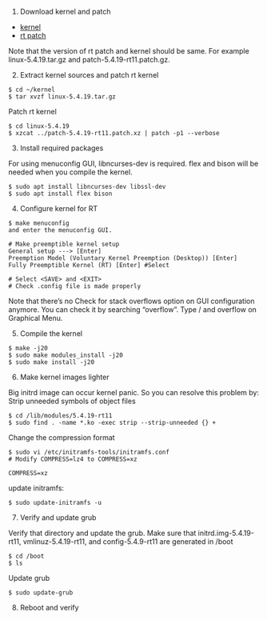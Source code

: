 1. Download kernel and patch

- [kernel](https://www.kernel.org/pub/linux/kernel/)
- [rt patch](https://www.kernel.org/pub/linux/kernel/projects/rt/)

Note that the version of rt patch and kernel should be same. For example linux-5.4.19.tar.gz and patch-5.4.19-rt11.patch.gz.

2. Extract kernel sources and patch rt kernel
```
$ cd ~/kernel
$ tar xvzf linux-5.4.19.tar.gz
```
Patch rt kernel
```
$ cd linux-5.4.19
$ xzcat ../patch-5.4.19-rt11.patch.xz | patch -p1 --verbose
```
3. Install required packages

For using menuconfig GUI, libncurses-dev is required. flex and bison will be needed when you compile the kernel.

```
$ sudo apt install libncurses-dev libssl-dev
$ sudo apt install flex bison
```

4. Configure kernel for RT
```
$ make menuconfig
and enter the menuconfig GUI.

# Make preemptible kernel setup
General setup ---> [Enter]
Preemption Model (Voluntary Kernel Preemption (Desktop)) [Enter]
Fully Preemptible Kernel (RT) [Enter] #Select

# Select <SAVE> and <EXIT>
# Check .config file is made properly
```
Note that there’s no Check for stack overflows option on GUI configuration anymore. You can check it by searching “overflow”. Type / and overflow on Graphical Menu.

5. Compile the kernel
```
$ make -j20
$ sudo make modules_install -j20
$ sudo make install -j20
```
6. Make kernel images lighter

Big initrd image can occur kernel panic. So you can resolve this problem by:
Strip unneeded symbols of object files
```
$ cd /lib/modules/5.4.19-rt11
$ sudo find . -name *.ko -exec strip --strip-unneeded {} +
```
Change the compression format
```
$ sudo vi /etc/initramfs-tools/initramfs.conf
# Modify COMPRESS=lz4 to COMPRESS=xz 

COMPRESS=xz 
```

update initramfs:
```
$ sudo update-initramfs -u
```
7. Verify and update grub

Verify that directory and update the grub. Make sure that initrd.img-5.4.19-rt11, vmlinuz-5.4.19-rt11, and config-5.4.9-rt11 are generated in /boot
```
$ cd /boot
$ ls
```
Update grub
```
$ sudo update-grub
```

8. Reboot and verify


